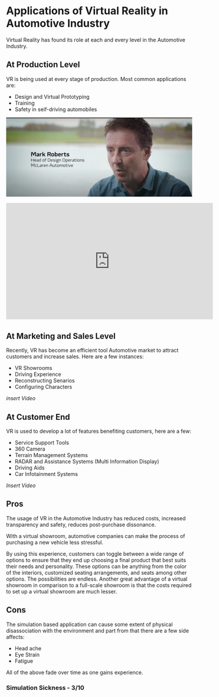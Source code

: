 # Applications of Virtual Reality in Automotive Industry

Virtual Reality has found its role at each and every level in the Automotive Industry. 

## At Production Level

VR is being used at every stage of production. Most common applications are:
- Design and Virtual Prototyping
- Training
- Safety in seif-driving automobiles

[![Watch the video](https://github.com/karishmagarikapalli/StudentChoice/blob/master/Screenshot%20(48).png)](https://www.youtube.com/watch?v=mWaQfjEJIMQ)
<iframe width="560" height="315" src="https://www.youtube.com/embed/mWaQfjEJIMQ" frameborder="0" allow="accelerometer; autoplay; encrypted-media; gyroscope; picture-in-picture" allowfullscreen></iframe>

## At Marketing and Sales Level

Recently, VR has become an efficient tool Automotive market to attract customers and increase sales. Here are a few instances:
- VR Showrooms
- Driving Experience
- Reconstructing Senarios
- Configuring Characters

*insert Video*

## At Customer End

VR is used to develop a lot of features benefiting customers, here are a few:
- Service Support Tools
- 360 Camera
- Terrain Management Systems
- RADAR and Assistance Systems (Multi Information Display)
- Driving Aids
- Car Infotainment Systems

*Insert Video*

## Pros

The usage of VR in the Automotive Industry has reduced costs, increased transparency and safety, reduces post-purchase dissonance.

With a virtual showroom, automotive companies can make the process of purchasing a new vehicle less stressful.

By using this experience, customers can toggle between a wide range of options to ensure that they end up choosing a final product that best suits their needs and personality. These options can be anything from the color of the interiors, customized seating arrangements, and seats among other options. The possibilities are endless. Another great advantage of a virtual showroom in comparison to a full-scale showroom is that the costs required to set up a virtual showroom are much lesser.

## Cons

The simulation based application can cause some extent of physical disassociation with the environment and part from that there are a few side affects:
- Head ache
- Eye Strain
- Fatigue

All of the above fade over time as one gains experience.

### Simulation Sickness - 3/10
